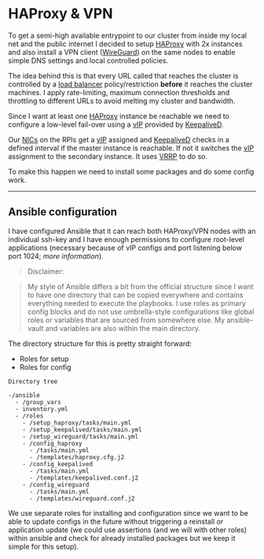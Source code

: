 # HAProxy & VPN

To get a semi-high available entrypoint to our cluster from inside my local net and the public internet I decided to setup [HAProxy](https://www.haproxy.org/) with 2x instances and also install a VPN client ([WireGuard](https://www.wireguard.com/)) on the same nodes to enable simple DNS settings and local controlled policies.

The idea behind this is that every URL called that reaches the cluster is controlled by a [load balancer](https://www.geeksforgeeks.org/system-design/what-is-load-balancer-system-design/) policy/restriction **before** it reaches the cluster machines. I apply rate-limiting, maximum connection thresholds and throttling to different URLs to avoid melting my cluster and bandwidth.

Since I want at least one [HAProxy](https://www.haproxy.org/) instance be reachable we need to configure a low-level fail-over using a [vIP](https://infotracer.com/reverse-ip-lookup/virtual-ip-address/) provided by [KeepaliveD](https://keepalived.readthedocs.io/en/latest/introduction.html).

Our [NICs](https://en.wikipedia.org/wiki/Network_interface_controller) on the RPIs get a [vIP](https://infotracer.com/reverse-ip-lookup/virtual-ip-address/) assigned and [KeepaliveD](https://keepalived.readthedocs.io/en/latest/introduction.html) checks in a defined interval if the master instance is reachable. If not it switches the [vIP](https://infotracer.com/reverse-ip-lookup/virtual-ip-address/) assignment to the secondary instance. It uses [VRRP](https://networklessons.com/cisco/ccie-routing-switching/vrrp-virtual-router-redundancy-protocol) to do so.

To make this happen we need to install some packages and do some config work.

<hr>

## Ansible configuration

I have configured Ansible that it can reach both HAProxy/VPN nodes with an individual ssh-key and I have enough permissions to configure root-level applications (necessary because of vIP configs and port listening below port 1024; *more information*).

> Disclaimer:

>My style of Ansible differs a bit from the official structure since I want to have one directory that can be copied everywhere and contains everything needed to execute the playbooks. I use roles as primary config blocks and do not use umbrella-style configurations like global roles or variables that are sourced from somewhere else. My ansible-vault and variables are also within the main directory.

The directory structure for this is pretty straight forward:

- Roles for setup
- Roles for config

`Directory tree`
```shell
-/ansible
  - /group_vars
  - inventory.yml
  - /roles
    - /setup_haproxy/tasks/main.yml
    - /setup_keepalived/tasks/main.yml
    - /setup_wireguard/tasks/main.yml
    - /config_haproxy
      - /tasks/main.yml
      - /templates/haproxy.cfg.j2
    - /config_keepalived
      - /tasks/main.yml
      - /templates/keepalived.conf.j2
    - /config_wireguard
      - /tasks/main.yml
      - /templates/wireguard.conf.j2
```

We use separate roles for installing and configuration since we want to be able to update configs in the future without triggering a reinstall or application update (we could use assertions (and we will with other roles) within ansible and check for already installed packages but we keep it simple for this setup).